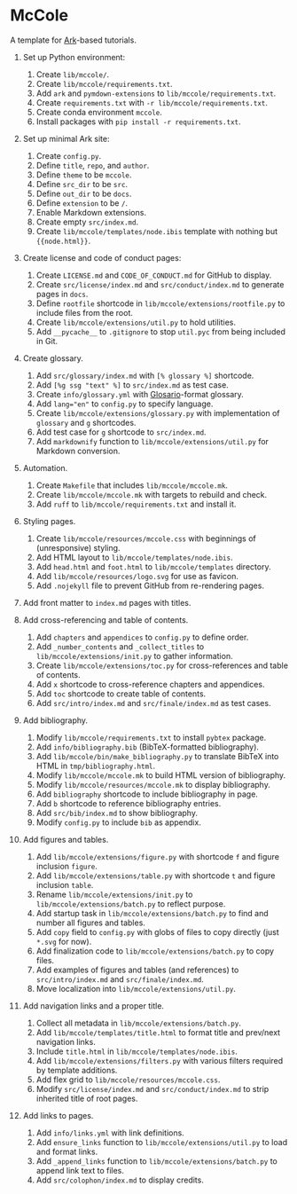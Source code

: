 # McCole

A template for [Ark][ark]-based tutorials.

1.  Set up Python environment:
    1.  Create `lib/mccole/`.
    1.  Create `lib/mccole/requirements.txt`.
    1.  Add `ark` and `pymdown-extensions` to `lib/mccole/requirements.txt`.
    1.  Create `requirements.txt` with `-r lib/mccole/requirements.txt`.
    1.  Create conda environment `mccole`.
    1.  Install packages with `pip install -r requirements.txt`.

1.  Set up minimal Ark site:
    1.  Create `config.py`.
    1.  Define `title`, `repo`, and `author`.
    1.  Define `theme` to be `mccole`.
    1.  Define `src_dir` to be `src`.
    1.  Define `out_dir` to be `docs`.
    1.  Define `extension` to be `/`.
    1.  Enable Markdown extensions.
    1.  Create empty `src/index.md`.
    1.  Create `lib/mccole/templates/node.ibis` template with nothing but `{{node.html}}`.

1.  Create license and code of conduct pages:
    1.  Create `LICENSE.md` and `CODE_OF_CONDUCT.md` for GitHub to display.
    1.  Create `src/license/index.md` and `src/conduct/index.md` to generate pages in `docs`.
    1.  Define `rootfile` shortcode in `lib/mccole/extensions/rootfile.py` to include files from the root.
    1.  Create `lib/mccole/extensions/util.py` to hold utilities.
    1.  Add `__pycache__` to `.gitignore` to stop `util.pyc` from being included in Git.

1.  Create glossary.
    1.  Add `src/glossary/index.md` with `[% glossary %]` shortcode.
    1.  Add `[%g ssg "text" %]` to `src/index.md` as test case.
    1.  Create `info/glossary.yml` with [Glosario][glosario]-format glossary.
    1.  Add `lang="en"` to `config.py` to specify language.
    1.  Create `lib/mccole/extensions/glossary.py` with implementation of `glossary` and `g` shortcodes.
    1.  Add test case for `g` shortcode to `src/index.md`.
    1.  Add `markdownify` function to `lib/mccole/extensions/util.py` for Markdown conversion.

1.  Automation.
    1.  Create `Makefile` that includes `lib/mccole/mccole.mk`.
    1.  Create `lib/mccole/mccole.mk` with targets to rebuild and check.
    1.  Add `ruff` to `lib/mccole/requirements.txt` and install it.

1.  Styling pages.
    1.  Create `lib/mccole/resources/mccole.css` with beginnings of (unresponsive) styling.
    1.  Add HTML layout to `lib/mccole/templates/node.ibis`.
    1.  Add `head.html` and `foot.html` to `lib/mccole/templates` directory.
    1.  Add `lib/mccole/resources/logo.svg` for use as favicon.
    1.  Add `.nojekyll` file to prevent GitHub from re-rendering pages.

1.  Add front matter to `index.md` pages with titles.

1.  Add cross-referencing and table of contents.
    1.  Add `chapters` and `appendices` to `config.py` to define order.
    1.  Add `_number_contents` and `_collect_titles` to `lib/mccole/extensions/init.py` to gather information.
    1.  Create `lib/mccole/extensions/toc.py` for cross-references and table of contents.
    1.  Add `x` shortcode to cross-reference chapters and appendices.
    1.  Add `toc` shortcode to create table of contents.
    1.  Add `src/intro/index.md` and `src/finale/index.md` as test cases.

1.  Add bibliography.
    1.  Modify `lib/mccole/requirements.txt` to install `pybtex` package.
    1.  Add `info/bibliography.bib` (BibTeX-formatted bibliography).
    1.  Add `lib/mccole/bin/make_bibliography.py` to translate BibTeX into HTML in `tmp/bibliography.html`.
    1.  Modify `lib/mccole/mccole.mk` to build HTML version of bibliography.
    1.  Modify `lib/mccole/resources/mccole.mk` to display bibliography.
    1.  Add `bibliography` shortcode to include bibliography in page.
    1.  Add `b` shortcode to reference bibliography entries.
    1.  Add `src/bib/index.md` to show bibliography.
    1.  Modify `config.py` to include `bib` as appendix.

1.  Add figures and tables.
    1.  Add `lib/mccole/extensions/figure.py` with shortcode `f` and figure inclusion `figure`.
    1.  Add `lib/mccole/extensions/table.py` with shortcode `t` and figure inclusion `table`.
    1.  Rename `lib/mccole/extensions/init.py` to `lib/mccole/extensions/batch.py` to reflect purpose.
    1.  Add startup task in `lib/mccole/extensions/batch.py` to find and number all figures and tables.
    1.  Add `copy` field to `config.py` with globs of files to copy directly (just `*.svg` for now).
    1.  Add finalization code to `lib/mccole/extensions/batch.py` to copy files.
    1.  Add examples of figures and tables (and references) to `src/intro/index.md` and `src/finale/index.md`.
    1.  Move localization into `lib/mccole/extensions/util.py`.

1.  Add navigation links and a proper title.
    1.  Collect all metadata in `lib/mccole/extensions/batch.py`.
    1.  Add `lib/mccole/templates/title.html` to format title and prev/next navigation links.
    1.  Include `title.html` in `lib/mccole/templates/node.ibis`.
    1.  Add `lib/mccole/extensions/filters.py` with various filters required by template additions.
    1.  Add flex grid to `lib/mccole/resources/mccole.css`.
    1.  Modify `src/license/index.md` and `src/conduct/index.md` to strip inherited title of root pages.

1.  Add links to pages.
    1.  Add `info/links.yml` with link definitions.
    1.  Add `ensure_links` function to `lib/mccole/extensions/util.py` to load and format links.
    1.  Add `_append_links` function to `lib/mccole/extensions/batch.py` to append link text to files.
    1.  Add `src/colophon/index.md` to display credits.

[ark]: https://www.dmulholl.com/docs/ark/main/
[glosario]: https://glosario.carpentries.org/

